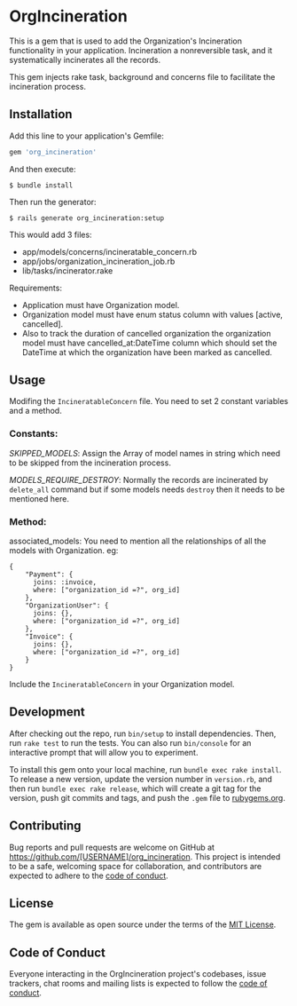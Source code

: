 # OrgIncineration

This is a gem that is used to add the Organization's Incineration functionality in your application.
Incineration a nonreversible task, and it systematically incinerates all the records.

This gem injects rake task, background and concerns file to facilitate the incineration process.

## Installation

Add this line to your application's Gemfile:

```ruby
gem 'org_incineration'
```

And then execute:

    $ bundle install

Then run the generator:

    $ rails generate org_incineration:setup

This would add 3 files:
- app/models/concerns/incineratable_concern.rb
- app/jobs/organization_incineration_job.rb
- lib/tasks/incinerator.rake

Requirements:
- Application must have Organization model.
- Organization model must have enum status column with values [active, cancelled].
- Also to track the duration of cancelled organization the organization model must have cancelled_at:DateTime column which should set the DateTime at which the organization have been marked as cancelled.


## Usage
Modifing the `IncineratableConcern` file.
You need to set 2 constant variables and a method.

### Constants:

*SKIPPED_MODELS*: Assign the Array of model names in string which need to be skipped from the incineration process.

*MODELS_REQUIRE_DESTROY*: Normally the records are incinerated by `delete_all` command but if some models needs `destroy` then it needs to be mentioned here.

### Method:
associated_models: You need to mention all the relationships of all the models with Organization.
eg:
```
{
    "Payment": {
      joins: :invoice,
      where: ["organization_id =?", org_id]
    },
    "OrganizationUser": {
      joins: {},
      where: ["organization_id =?", org_id]
    },
    "Invoice": {
      joins: {},
      where: ["organization_id =?", org_id]
    }
}
```


Include the `IncineratableConcern` in your Organization model.


## Development

After checking out the repo, run `bin/setup` to install dependencies. Then, run `rake test` to run the tests. You can also run `bin/console` for an interactive prompt that will allow you to experiment.

To install this gem onto your local machine, run `bundle exec rake install`. To release a new version, update the version number in `version.rb`, and then run `bundle exec rake release`, which will create a git tag for the version, push git commits and tags, and push the `.gem` file to [rubygems.org](https://rubygems.org).

## Contributing

Bug reports and pull requests are welcome on GitHub at https://github.com/[USERNAME]/org_incineration. This project is intended to be a safe, welcoming space for collaboration, and contributors are expected to adhere to the [code of conduct](https://github.com/[USERNAME]/org_incineration/blob/master/CODE_OF_CONDUCT.md).


## License

The gem is available as open source under the terms of the [MIT License](https://opensource.org/licenses/MIT).

## Code of Conduct

Everyone interacting in the OrgIncineration project's codebases, issue trackers, chat rooms and mailing lists is expected to follow the [code of conduct](https://github.com/[USERNAME]/org_incineration/blob/master/CODE_OF_CONDUCT.md).
